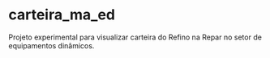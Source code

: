 # carteira_ma_ed
Projeto experimental para visualizar carteira do Refino na Repar no setor de equipamentos dinâmicos.
